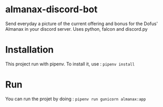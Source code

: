 # almanax-discord-bot
Send everyday a picture of the current offering and bonus for the Dofus' Almanax in your discord server.
Uses python, falcon and discord.py

# Installation
This project run with pipenv. To install it, use :
`pipenv install`

# Run
You can run the projet by doing :
`pipenv run gunicorn almanax:app`

